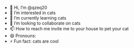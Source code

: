 - 👋 Hi, I’m @qzeq20
- 👀 I’m interested in cats
- 🌱 I’m currently learning cats
- 💞️ I’m looking to collaborate on cats
- 📫 How to reach me invite me to your house to pet your cat
- 😄 Pronouns: 
- ⚡ Fun fact: cats are cool

<!---
qzeq20/qzeq20 is a ✨ special ✨ repository because its `README.md` (this file) appears on your GitHub profile.
You can click the Preview link to take a look at your changes.
--->
